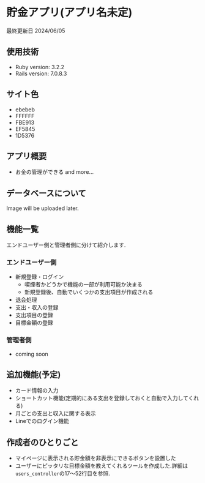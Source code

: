 # 貯金アプリ(アプリ名未定)
最終更新日 2024/06/05

## 使用技術
* Ruby version: 3.2.2
* Rails version: 7.0.8.3

## サイト色
- ebebeb
- FFFFFF
- FBE913
- EF5845
- 1D5376

## アプリ概要
* お金の管理ができる
and more...

## データベースについて
Image will be uploaded later.

## 機能一覧
エンドユーザー側と管理者側に分けて紹介します.

### エンドユーザー側
- 新規登録・ログイン
    - 喫煙者かどうかで機能の一部が利用可能か決まる
    - 新規登録後、自動でいくつかの支出項目が作成される
- 退会処理
- 支出・収入の登録    
- 支出項目の登録
- 目標金額の登録

### 管理者側
- coming soon

## 追加機能(予定)
* カード情報の入力
* ショートカット機能(定期的にある支出を登録しておくと自動で入力してくれる)
* 月ごとの支出と収入に関する表示
* Lineでのログイン機能

## 作成者のひとりごと
- マイページに表示される貯金額を非表示にできるボタンを設置した
- ユーザーにピッタリな目標金額を教えてくれるツールを作成した.詳細は`users_controller`の17〜52行目を参照.